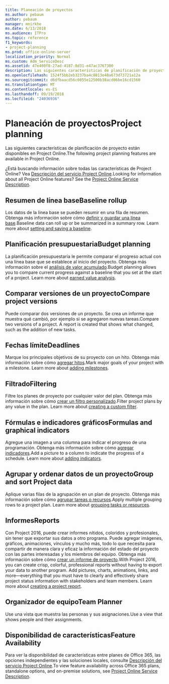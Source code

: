 ```yaml
---
title: Planeación de proyectos
ms.author: pebaum
author: pebaum
manager: mnirkhe
ms.date: 6/13/2018
ms.audience: ITPro
ms.topic: reference
f1_keywords:
- project-planning
ms.prod: office-online-server
localization_priority: Normal
ms.custom: Adm_ServiceDesc
ms.assetid: 47e400f8-27ad-4187-8d31-e47ac3767300
description: Las siguientes características de planificación de proyecto están disponibles en Project Online.
ms.openlocfilehash: 1524f5bb2eb3237ba4c8813e48a673d73721a12a
ms.sourcegitcommit: d6dfbaacd56c0855e12500b38acd06be16cd1560
ms.translationtype: MT
ms.contentlocale: es-ES
ms.lasthandoff: 09/19/2018
ms.locfileid: "24036936"
---
```

# <a name="project-planning"></a><span data-ttu-id="74105-103">Planeación de proyectos</span><span class="sxs-lookup"><span data-stu-id="74105-103">Project planning</span></span>

<span data-ttu-id="74105-104">Las siguientes características de planificación de proyecto están disponibles en Project Online.</span><span class="sxs-lookup"><span data-stu-id="74105-104">The following project planning features are available in Project Online.</span></span>
  
<span data-ttu-id="74105-p101">¿Está buscando información sobre todas las características de Project Online? Vea [Descripción del servicio Project Online](project-online-service-description.md).</span><span class="sxs-lookup"><span data-stu-id="74105-p101">Looking for information about all Project Online features? See the [Project Online Service Description](project-online-service-description.md).</span></span>
  
## <a name="baseline-rollup"></a><span data-ttu-id="74105-107">Resumen de línea base</span><span class="sxs-lookup"><span data-stu-id="74105-107">Baseline rollup</span></span>
<span data-ttu-id="74105-108"><a name="bkmk_Baselinerollup"> </a></span><span class="sxs-lookup"><span data-stu-id="74105-108"></span></span>

<span data-ttu-id="74105-p102">Los datos de la línea base se pueden resumir en una fila de resumen. Obtenga más información sobre cómo [definir y guardar una línea base](https://go.microsoft.com/fwlink/p/?LinkId=271346).</span><span class="sxs-lookup"><span data-stu-id="74105-p102">Baseline data can roll up or be summarized in a summary row. Learn more about [setting and saving a baseline](https://go.microsoft.com/fwlink/p/?LinkId=271346).</span></span>
  
## <a name="budget-planning"></a><span data-ttu-id="74105-111">Planificación presupuestaria</span><span class="sxs-lookup"><span data-stu-id="74105-111">Budget planning</span></span>
<span data-ttu-id="74105-112"><a name="bkmk_Budgetplanning"> </a></span><span class="sxs-lookup"><span data-stu-id="74105-112"></span></span>

<span data-ttu-id="74105-p103">La planificación presupuestaria le permite comparar el progreso actual con una línea base que se establece al inicio del proyecto. Obtenga más información sobre el [análisis de valor acumulado](https://go.microsoft.com/fwlink/p/?LinkId=271336).</span><span class="sxs-lookup"><span data-stu-id="74105-p103">Budget planning allows you to compare current progress against a baseline that you set at the start of a project. Learn more about [earned value analysis](https://go.microsoft.com/fwlink/p/?LinkId=271336).</span></span>
  
## <a name="compare-project-versions"></a><span data-ttu-id="74105-115">Comparar versiones de un proyecto</span><span class="sxs-lookup"><span data-stu-id="74105-115">Compare project versions</span></span>
<span data-ttu-id="74105-116"><a name="bkmk_Compareprojectversions"> </a></span><span class="sxs-lookup"><span data-stu-id="74105-116"></span></span>

<span data-ttu-id="74105-p104">Puede comparar dos versiones de un proyecto. Se crea un informe que muestra qué cambió, por ejemplo si se agregaron nuevas tareas.</span><span class="sxs-lookup"><span data-stu-id="74105-p104">Compare two versions of a project. A report is created that shows what changed, such as the addition of new tasks.</span></span>
  
## <a name="deadlines"></a><span data-ttu-id="74105-119">Fechas límite</span><span class="sxs-lookup"><span data-stu-id="74105-119">Deadlines</span></span>
<span data-ttu-id="74105-120"><a name="bkmk_Deadlines"> </a></span><span class="sxs-lookup"><span data-stu-id="74105-120"></span></span>

<span data-ttu-id="74105-p105">Marque los principales objetivos de su proyecto con un hito. Obtenga más información sobre cómo [agregar hitos](https://go.microsoft.com/fwlink/p/?LinkId=271339).</span><span class="sxs-lookup"><span data-stu-id="74105-p105">Mark major goals of your project with a milestone. Learn more about [adding milestones](https://go.microsoft.com/fwlink/p/?LinkId=271339).</span></span>
  
## <a name="filtering"></a><span data-ttu-id="74105-123">Filtrado</span><span class="sxs-lookup"><span data-stu-id="74105-123">Filtering</span></span>
<span data-ttu-id="74105-124"><a name="bkmk_Filtering"> </a></span><span class="sxs-lookup"><span data-stu-id="74105-124"></span></span>

<span data-ttu-id="74105-p106">Filtre los planes de proyecto por cualquier valor del plan. Obtenga más información sobre cómo [crear un filtro personalizado](https://go.microsoft.com/fwlink/p/?LinkId=271341).</span><span class="sxs-lookup"><span data-stu-id="74105-p106">Filter project plans by any value in the plan. Learn more about [creating a custom filter](https://go.microsoft.com/fwlink/p/?LinkId=271341).</span></span>
  
## <a name="formulas-and-graphical-indicators"></a><span data-ttu-id="74105-127">Fórmulas e indicadores gráficos</span><span class="sxs-lookup"><span data-stu-id="74105-127">Formulas and graphical indicators</span></span>
<span data-ttu-id="74105-128"><a name="bkmk_Formulasandgraphicalindicators"> </a></span><span class="sxs-lookup"><span data-stu-id="74105-128"></span></span>

<span data-ttu-id="74105-p107">Agregue una imagen a una columna para indicar el progreso de una programación. Obtenga más información sobre cómo [agregar indicadores](https://go.microsoft.com/fwlink/p/?LinkId=271340).</span><span class="sxs-lookup"><span data-stu-id="74105-p107">Add a picture to a column to indicate the progress of a schedule. Learn more about [adding indicators](https://go.microsoft.com/fwlink/p/?LinkId=271340).</span></span>
  
## <a name="group-and-sort-project-data"></a><span data-ttu-id="74105-131">Agrupar y ordenar datos de un proyecto</span><span class="sxs-lookup"><span data-stu-id="74105-131">Group and sort Project data</span></span>
<span data-ttu-id="74105-132"><a name="bkmk_GroupandsortProjectdata"> </a></span><span class="sxs-lookup"><span data-stu-id="74105-132"></span></span>

<span data-ttu-id="74105-p108">Aplique varias filas de la agrupación en un plan de proyecto. Obtenga más información sobre cómo [agrupar tareas o recursos](https://go.microsoft.com/fwlink/p/?LinkId=271326).</span><span class="sxs-lookup"><span data-stu-id="74105-p108">Apply multiple grouping rows to a project plan. Learn more about [grouping tasks or resources](https://go.microsoft.com/fwlink/p/?LinkId=271326).</span></span>
  
## <a name="reports"></a><span data-ttu-id="74105-135">Informes</span><span class="sxs-lookup"><span data-stu-id="74105-135">Reports</span></span>
<span data-ttu-id="74105-136"><a name="bkmk_Reports"> </a></span><span class="sxs-lookup"><span data-stu-id="74105-136"></span></span>

<span data-ttu-id="74105-p109">Con Project 2016, puede crear informes nítidos, coloridos y profesionales, sin tener que exportar sus datos a otro programa. Puede agregar imágenes, gráficos, animaciones, vínculos y mucho más, todo lo que necesita para compartir de manera clara y eficaz la información del estado del proyecto con las partes interesadas y los miembros del equipo. Obtenga más información sobre cómo [crear un informe de proyecto](https://go.microsoft.com/fwlink/p/?LinkId=271349).</span><span class="sxs-lookup"><span data-stu-id="74105-p109">With Project 2016, you can create crisp, colorful, professional reports without having to export your data to another program. Add pictures, charts, animations, links, and more—everything that you must have to clearly and effectively share project status information with stakeholders and team members. Learn more about [creating a project report](https://go.microsoft.com/fwlink/p/?LinkId=271349).</span></span>
  
## <a name="team-planner"></a><span data-ttu-id="74105-140">Organizador de equipo</span><span class="sxs-lookup"><span data-stu-id="74105-140">Team Planner</span></span>
<span data-ttu-id="74105-141"><a name="bkmk_TeamPlanner"> </a></span><span class="sxs-lookup"><span data-stu-id="74105-141"></span></span>

<span data-ttu-id="74105-142">Use una vista que muestra las personas y sus asignaciones.</span><span class="sxs-lookup"><span data-stu-id="74105-142">Use a view that shows people and their assignments.</span></span> 
  
## <a name="feature-availability"></a><span data-ttu-id="74105-143">Disponibilidad de características</span><span class="sxs-lookup"><span data-stu-id="74105-143">Feature Availability</span></span>
<span data-ttu-id="74105-144"><a name="bkmk_TeamPlanner"> </a></span><span class="sxs-lookup"><span data-stu-id="74105-144"></span></span>

<span data-ttu-id="74105-145">Para ver la disponibilidad de características entre planes de Office 365, las opciones independientes y las soluciones locales, consulte [Descripción del servicio Project Online](project-online-service-description.md).</span><span class="sxs-lookup"><span data-stu-id="74105-145">To view feature availability across Office 365 plans, standalone options, and on-premise solutions, see [Project Online Service Description](project-online-service-description.md).</span></span>
  

